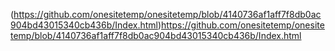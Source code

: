 

<!---
onesitetemp/onesitetemp is a ✨ special ✨ repository because its `README.md` (this file) appears on your GitHub profile.
You can click the Preview link to take a look at your changes.
--->
(https://github.com/onesitetemp/onesitetemp/blob/4140736af1aff7f8db0ac904bd43015340cb436b/Index.html)https://github.com/onesitetemp/onesitetemp/blob/4140736af1aff7f8db0ac904bd43015340cb436b/Index.html

